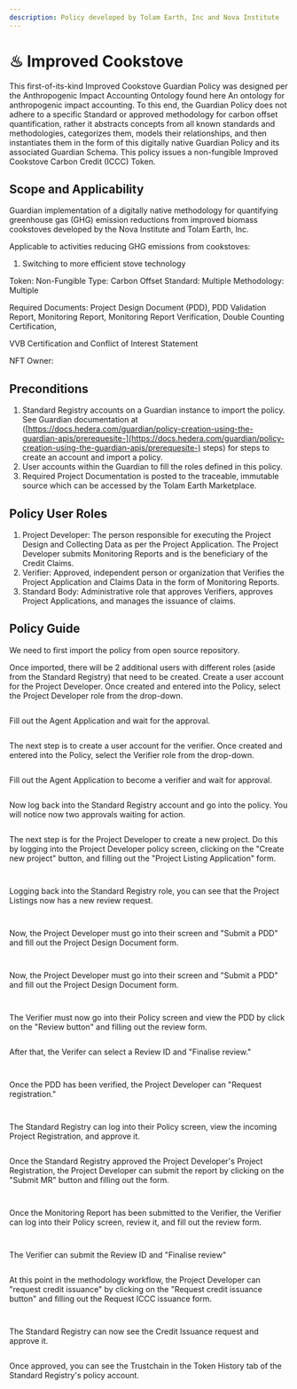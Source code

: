 ```yaml
---
description: Policy developed by Tolam Earth, Inc and Nova Institute
---
```


# ♨ Improved Cookstove

This first-of-its-kind Improved Cookstove Guardian Policy was designed per the Anthropogenic Impact Accounting Ontology found here An ontology for anthropogenic impact accounting. To this end, the Guardian Policy does not adhere to a specific Standard or approved methodology for carbon offset quantification, rather it abstracts concepts from all known standards and methodologies, categorizes them, models their relationships, and then instantiates them in the form of this digitally native Guardian Policy and its associated Guardian Schema. This policy issues a non-fungible Improved Cookstove Carbon Credit (ICCC) Token.

## **Scope and Applicability**

Guardian implementation of a digitally native methodology for quantifying greenhouse gas (GHG) emission reductions from improved biomass cookstoves developed by the Nova Institute and Tolam Earth, Inc.

Applicable to activities reducing GHG emissions from cookstoves:

1. Switching to more efficient stove technology

Token: Non-Fungible Type: Carbon Offset Standard: Multiple Methodology: Multiple

Required Documents: Project Design Document (PDD), PDD Validation Report, Monitoring Report, Monitoring Report Verification, Double Counting Certification,

VVB Certification and Conflict of Interest Statement

NFT Owner:

## **Preconditions**

1. Standard Registry accounts on a Guardian instance to import the policy. See Guardian documentation at ([https://docs.hedera.com/guardian/policy-creation-using-the-guardian-apis/prerequesite-](https://docs.hedera.com/guardian/policy-creation-using-the-guardian-apis/prerequesite-) steps) for steps to create an account and import a policy.
2. User accounts within the Guardian to fill the roles defined in this policy.
3. Required Project Documentation is posted to the traceable, immutable source which can be accessed by the Tolam Earth Marketplace.

## **Policy User Roles**

1. Project Developer: The person responsible for executing the Project Design and Collecting Data as per the Project Application. The Project Developer submits Monitoring Reports and is the beneficiary of the Credit Claims.
2. Verifier: Approved, independent person or organization that Verifies the Project Application and Claims Data in the form of Monitoring Reports.
3. Standard Body: Administrative role that approves Verifiers, approves Project Applications, and manages the issuance of claims.

## Policy Guide

We need to first import the policy from open source repository.

Once imported, there will be 2 additional users with different roles (aside from the Standard Registry) that need to be created. Create a user account for the Project Developer. Once created and entered into the Policy, select the Project Developer role from the drop-down.

<figure><img src="../../../.gitbook/assets/image (4) (1) (1) (1) (1) (1) (1).png" alt=""><figcaption></figcaption></figure>

Fill out the Agent Application and wait for the approval.

<figure><img src="../../../.gitbook/assets/image (23).png" alt=""><figcaption></figcaption></figure>

The next step is to create a user account for the verifier. Once created and entered into the Policy, select the Verifier role from the drop-down.

<figure><img src="../../../.gitbook/assets/image (5) (5).png" alt=""><figcaption></figcaption></figure>

Fill out the Agent Application to become a verifier and wait for approval.

<figure><img src="../../../.gitbook/assets/image (12).png" alt=""><figcaption></figcaption></figure>

Now log back into the Standard Registry account and go into the policy. You will notice now two approvals waiting for action.

<figure><img src="../../../.gitbook/assets/image (14) (1).png" alt=""><figcaption></figcaption></figure>

The next step is for the Project Developer to create a new project. Do this by logging into the Project Developer policy screen, clicking on the "Create new project" button, and filling out the "Project Listing Application" form.

<figure><img src="../../../.gitbook/assets/image (13) (1).png" alt=""><figcaption></figcaption></figure>

<figure><img src="../../../.gitbook/assets/image (28).png" alt=""><figcaption></figcaption></figure>

Logging back into the Standard Registry role, you can see that the Project Listings now has a new review request.

<figure><img src="../../../.gitbook/assets/image (27).png" alt=""><figcaption></figcaption></figure>

<figure><img src="../../../.gitbook/assets/image (21).png" alt=""><figcaption></figcaption></figure>

Now, the Project Developer must go into their screen and "Submit a PDD" and fill out the Project Design Document form.

<figure><img src="../../../.gitbook/assets/image (25).png" alt=""><figcaption></figcaption></figure>

<figure><img src="../../../.gitbook/assets/image (2) (1) (1) (1) (1) (1) (1) (1) (1).png" alt=""><figcaption></figcaption></figure>

Now, the Project Developer must go into their screen and "Submit a PDD" and fill out the Project Design Document form.

<figure><img src="../../../.gitbook/assets/image (11) (2).png" alt=""><figcaption></figcaption></figure>

<figure><img src="../../../.gitbook/assets/image (19).png" alt=""><figcaption></figcaption></figure>

The Verifier must now go into their Policy screen and view the PDD by click on the "Review button" and filling out the review form.

<figure><img src="../../../.gitbook/assets/image (6) (1) (1) (1) (1).png" alt=""><figcaption></figcaption></figure>

After that, the Verifer can select a Review ID and "Finalise review."

<figure><img src="../../../.gitbook/assets/image (29) (1).png" alt=""><figcaption></figcaption></figure>

<figure><img src="../../../.gitbook/assets/image (9) (2).png" alt=""><figcaption></figcaption></figure>

Once the PDD has been verified, the Project Developer can "Request registration."

<figure><img src="../../../.gitbook/assets/image (4) (1) (1) (1) (1) (1) (1) (1).png" alt=""><figcaption></figcaption></figure>

<figure><img src="../../../.gitbook/assets/image (15) (1).png" alt=""><figcaption></figcaption></figure>

The Standard Registry can log into their Policy screen, view the incoming Project Registration, and approve it.

<figure><img src="../../../.gitbook/assets/image (10) (1) (1).png" alt=""><figcaption></figcaption></figure>

Once the Standard Registry approved the Project Developer's Project Registration, the Project Developer can submit the report by clicking on the "Submit MR" button and filling out the form.

<figure><img src="../../../.gitbook/assets/image (3) (4).png" alt=""><figcaption></figcaption></figure>

<figure><img src="../../../.gitbook/assets/image (1) (1) (5) (1).png" alt=""><figcaption></figcaption></figure>

Once the Monitoring Report has been submitted to the Verifier, the Verifier can log into their Policy screen, review it, and fill out the review form.

<figure><img src="../../../.gitbook/assets/image (17) (2).png" alt=""><figcaption></figcaption></figure>

<figure><img src="../../../.gitbook/assets/image (18).png" alt=""><figcaption></figcaption></figure>

The Verifier can submit the Review ID and "Finalise review"

<figure><img src="../../../.gitbook/assets/image (16) (2).png" alt=""><figcaption></figcaption></figure>

At this point in the methodology workflow, the Project Developer can "request credit issuance" by clicking on the "Request credit issuance button" and filling out the Request ICCC issuance form.

<figure><img src="../../../.gitbook/assets/image (24).png" alt=""><figcaption></figcaption></figure>

<figure><img src="../../../.gitbook/assets/image (22) (1).png" alt=""><figcaption></figcaption></figure>

The Standard Registry can now see the Credit Issuance request and approve it.

<figure><img src="../../../.gitbook/assets/image (26).png" alt=""><figcaption></figcaption></figure>

Once approved, you can see the Trustchain in the Token History tab of the Standard Registry's policy account.

<figure><img src="../../../.gitbook/assets/image (20) (1).png" alt=""><figcaption></figcaption></figure>
